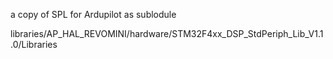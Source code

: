 a copy of SPL for Ardupilot as sublodule 

libraries/AP_HAL_REVOMINI/hardware/STM32F4xx_DSP_StdPeriph_Lib_V1.1.0/Libraries
